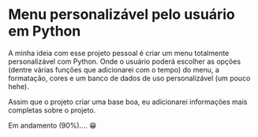 # Menu personalizável pelo usuário em Python

A minha ideia com esse projeto pessoal é criar um menu totalmente personalizável com Python. Onde o usuário poderá escolher as opções (dentre várias funções que adicionarei com o tempo) do menu, a formatação, cores e um banco de dados de uso personalizável (um pouco hehe).

Assim que o projeto criar uma base boa, eu adicionarei informações mais completas sobre o projeto.

Em andamento (90%).... 😁
